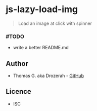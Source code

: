# js-lazy-load-img

> Load an image at click with spinner

### #TODO

* write a better README.md 

## Author

* Thomas G. aka Drozerah - [GitHub](https://github.com/Drozerah)

## Licence

* ISC
